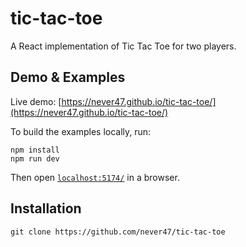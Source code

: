 tic-tac-toe
=================

A React implementation of Tic Tac Toe for two players.

## Demo & Examples

Live demo: [https://never47.github.io/tic-tac-toe/](https://never47.github.io/tic-tac-toe/)

To build the examples locally, run:

```
npm install
npm run dev
```

Then open [`localhost:5174/`](http://localhost:5174/) in a browser.

## Installation
```
git clone https://github.com/never47/tic-tac-toe
```
